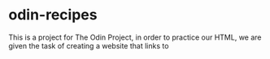 # odin-recipes

This is a project for The Odin Project, in order to practice our HTML, we are given the task of creating a website that links to 